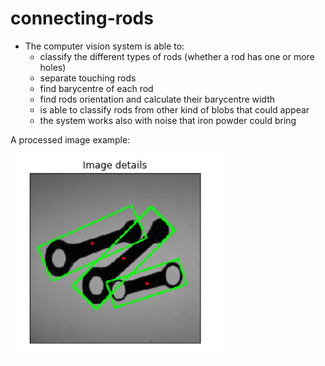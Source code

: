 # connecting-rods

* The computer vision system is able to:
    * classify the different types of rods (whether a rod has one or more holes)
    * separate touching rods
    * find barycentre of each rod
    * find rods orientation and calculate their barycentre width
    * is able to classify rods from other kind of blobs that could appear
    * the system works also with noise that iron powder could bring

A processed image example:    
    
![Image description](https://github.com/Pptr95/connecting-rods/blob/master/example.png)
